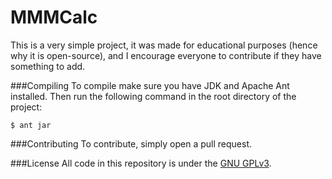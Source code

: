 MMMCalc
=======

This is a very simple project, it was made for educational purposes (hence why it is open-source), and I encourage everyone to contribute if they have something to add.

###Compiling
To compile make sure you have JDK and Apache Ant installed. Then run the following command in the root directory of the project:
```
$ ant jar
```

###Contributing
To contribute, simply open a pull request.

###License
All code in this repository is under the [GNU GPLv3](/LICENSE).
